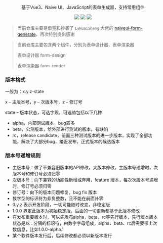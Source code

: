<p align="center">基于Vue3、Naive UI、JavaScript的表单生成器，支持常用组件</p>
<p align="center">
  <a href="./LICENSE"><img allt="MIT License" src="https://badgen.net/badge/naive-ui/^2.34.3/green"/></a>
  <a href="./LICENSE"><img allt="MIT License" src="https://badgen.net/badge/vue/^3.2.47/green"/></a>
  <a href="./LICENSE"><img allt="MIT License" src="https://badgen.net/badge/vite/^E4.3.2/green"/></a>
</p>

> 当前仓库主要是借鉴和抄袭了 `LvHuaiSheng` 大佬的 [naiveui-form-generate](https://gitee.com/sourcenet/naiveui-form-generate)，再次特别提出感谢

> 当前仓库主要包含两个组件，分别为表单设计器、表单渲染器
> 
> 表单设计器 form-design
> 
> 表单渲染器 form-render

### 版本格式

一般为：x.y.z-state

x – 主版本号，y – 次版本号，z – 修订号

state – 版本状态，可选字段，可选值包括以下几种

+ alpha，内部测试版本，bug较多
+ beta，公测版本，给外部进行测试的版本，有缺陷
+ rc，release candidate，前面三种测试版本的进一步版本，实现了全部功能，解决了大部分bug，接近发布，正式版本的候选版本

### 版本号递增规则

+ 主版本号：做了不兼容旧版本的API修改，大版本修改，主版本号递增时，次版本号和修订号必须归零
+ 次版本号：向下兼容的功能性新增或弃用，feature 版本，每次次版本号递增时，修订号必须归零
+ 修订号：向下的版本问题修复，bug fix 版本
+ 数字型的标识符为非负整数，且不能在前面补零
+ 0.y.z 表示开发阶段，一切可能随时改变，非稳定版
+ 1.0.0 界定此版本为初始稳定版，后面的一切更新都基于此版本修改
+ 在发布重要版本时，可以先发布alpha，beta，rc等先行版本，先行版本版本状态是以 .
  分隔的标识符，由数字字母组成，alpha、beta、rc后需要带上次数信息，比如1.0.0-alpha.1
+ 某个软件版本发行后，后续修改都必须以新版本发行